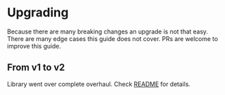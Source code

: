 # Upgrading

Because there are many breaking changes an upgrade is not that easy.
There are many edge cases this guide does not cover. PRs are welcome to improve this guide.

## From v1 to v2

Library went over complete overhaul. Check [README](README.md) for details.
